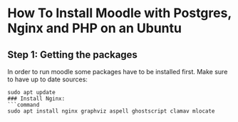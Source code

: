 # How To Install Moodle with Postgres, Nginx and PHP on an Ubuntu
## Step 1: Getting the packages
In order to run moodle some packages have to be installed first. Make sure to have up to date sources:
```command
sudo apt update
### Install Nginx:
```command
sudo apt install nginx graphviz aspell ghostscript clamav mlocate

